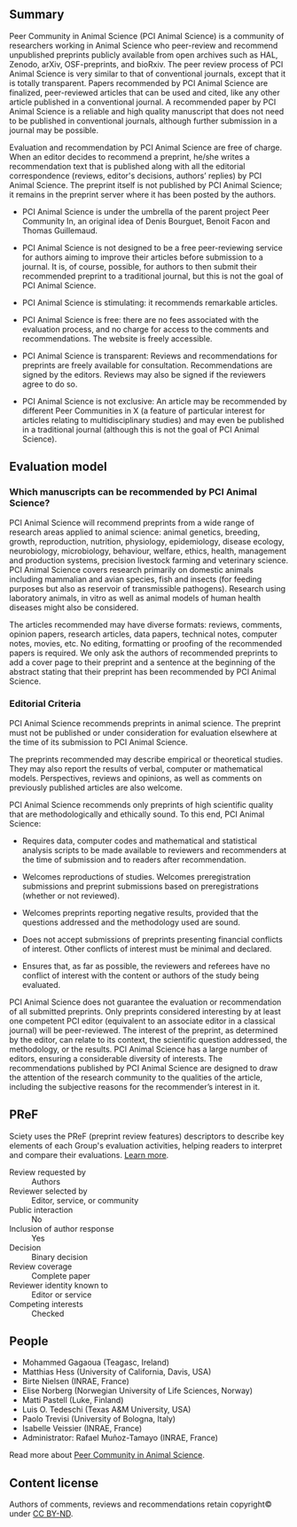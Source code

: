 ## Summary

Peer Community in Animal Science (PCI Animal Science) is a community of researchers working in Animal Science who peer-review and recommend unpublished preprints publicly available from open archives such as HAL, Zenodo, arXiv, OSF-preprints, and bioRxiv. The peer review process of PCI Animal Science is very similar to that of conventional journals, except that it is totally transparent. Papers recommended by PCI Animal Science are finalized, peer-reviewed articles that can be used and cited, like any other article published in a conventional journal. A recommended paper by PCI Animal Science is a reliable and high quality manuscript that does not need to be published in conventional journals, although further submission in a journal may be possible.

Evaluation and recommendation by PCI Animal Science are free of charge. When an editor decides to recommend a preprint, he/she writes a recommendation text that is published along with all the editorial correspondence (reviews, editor's decisions, authors’ replies) by PCI Animal Science. The preprint itself is not published by PCI Animal Science; it remains in the preprint server where it has been posted by the authors.

*   PCI Animal Science is under the umbrella of the parent project Peer Community In, an original idea of Denis Bourguet, Benoit Facon and Thomas Guillemaud.

*   PCI Animal Science is not designed to be a free peer-reviewing service for authors aiming to improve their articles before submission to a journal. It is, of course, possible, for authors to then submit their recommended preprint to a traditional journal, but this is not the goal of PCI Animal Science.

*   PCI Animal Science is stimulating: it recommends remarkable articles.

*   PCI Animal Science is free: there are no fees associated with the evaluation process, and no charge for access to the comments and recommendations. The website is freely accessible.

*   PCI Animal Science is transparent: Reviews and recommendations for preprints are freely available for consultation. Recommendations are signed by the editors. Reviews may also be signed if the reviewers agree to do so.

*   PCI Animal Science is not exclusive: An article may be recommended by different Peer Communities in X (a feature of particular interest for articles relating to multidisciplinary studies) and may even be published in a traditional journal (although this is not the goal of PCI Animal Science).

## Evaluation model

### Which manuscripts can be recommended by PCI Animal Science?

PCI Animal Science will recommend preprints from a wide range of research areas applied to animal science: animal genetics, breeding, growth, reproduction, nutrition, physiology, epidemiology, disease ecology, neurobiology, microbiology, behaviour, welfare, ethics, health, management and production systems, precision livestock farming and veterinary science. PCI Animal Science covers research primarily on domestic animals including mammalian and avian species, fish and insects (for feeding purposes but also as reservoir of transmissible pathogens). Research using laboratory animals, in vitro as well as animal models of human health diseases might also be considered.

The articles recommended may have diverse formats: reviews, comments, opinion papers, research articles, data papers, technical notes, computer notes, movies, etc. No editing, formatting or proofing of the recommended papers is required. We only ask the authors of recommended preprints to add a cover page to their preprint and a sentence at the beginning of the abstract stating that their preprint has been recommended by PCI Animal Science.

### Editorial Criteria

PCI Animal Science recommends preprints in animal science. The preprint must not be published or under consideration for evaluation elsewhere at the time of its submission to PCI Animal Science.

The preprints recommended may describe empirical or theoretical studies. They may also report the results of verbal, computer or mathematical models. Perspectives, reviews and opinions, as well as comments on previously published articles are also welcome.  

PCI Animal Science recommends only preprints of high scientific quality that are methodologically and ethically sound. To this end, PCI Animal Science:
* Requires data, computer codes and mathematical and statistical analysis scripts to be made available to reviewers and recommenders at the time of submission and to readers after recommendation.

* Welcomes reproductions of studies.
Welcomes preregistration submissions and preprint submissions based on preregistrations (whether or not reviewed).

* Welcomes preprints reporting negative results, provided that the questions addressed and the methodology used are sound.

* Does not accept submissions of preprints presenting financial conflicts of interest. Other conflicts of interest must be minimal and declared.

* Ensures that, as far as possible, the reviewers and referees have no conflict of interest with the content or authors of the study being evaluated.  

PCI Animal Science does not guarantee the evaluation or recommendation of all submitted preprints. Only preprints considered interesting by at least one competent PCI editor (equivalent to an associate editor in a classical journal) will be peer-reviewed. The interest of the preprint, as determined by the editor, can relate to its context, the scientific question addressed, the methodology, or the results. PCI Animal Science has a large number of editors, ensuring a considerable diversity of interests. The recommendations published by PCI Animal Science are designed to draw the attention of the research community to the qualities of the article, including the subjective reasons for the recommender’s interest in it.

## PReF

Sciety uses the PReF (preprint review features) descriptors to describe key elements of each Group's evaluation activities, helping readers to interpret and compare their evaluations.
[Learn more](https://asapbio.org/developing-a-taxonomy-to-describe-preprint-review-processes).

<dl class="group-page-pref">
    <dt>Review requested by</dt>
    <dd>Authors</dd>
    <dt>Reviewer selected by</dt>
    <dd>Editor, service, or community</dd>
    <dt>Public interaction</dt>
    <dd>No</dd>
    <dt>Inclusion of author response</dt>
    <dd>Yes</dd>
    <dt>Decision</dt>
    <dd>Binary decision</dd>
    <dt>Review coverage</dt>
    <dd>Complete paper</dd>
    <dt>Reviewer identity known to</dt>
    <dd>Editor or service</dd>
    <dt>Competing interests</dt>
    <dd>Checked</dd>
</dl>

## People

* Mohammed Gagaoua (Teagasc, Ireland)
* Matthias Hess (University of California, Davis, USA)
* Birte Nielsen (INRAE, France)
* Elise Norberg (Norwegian University of Life Sciences, Norway)
* Matti Pastell (Luke, Finland)
* Luis O. Tedeschi (Texas A&M University, USA)
* Paolo Trevisi (University of Bologna, Italy)
* Isabelle Veissier (INRAE, France)
* Administrator: Rafael Muñoz-Tamayo (INRAE, France)

Read more about [Peer Community in Animal Science](https://animsci.peercommunityin.org/about/about).

## Content license

Authors of comments, reviews and recommendations retain copyright© under [CC BY-ND](https://creativecommons.org/licenses/by-nd/4.0/).
